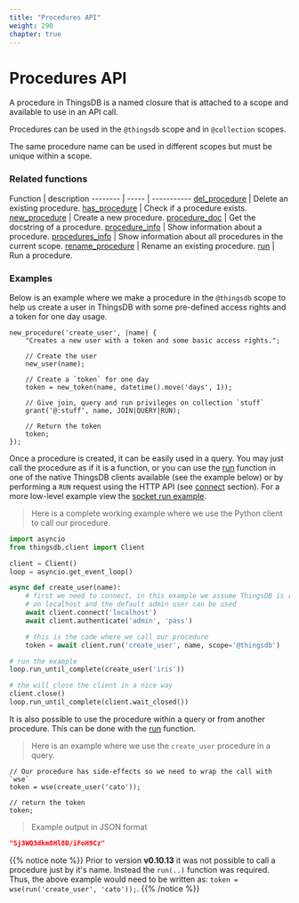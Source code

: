 ```yaml
---
title: "Procedures API"
weight: 290
chapter: true
---
```


# Procedures API

A procedure in ThingsDB is a named closure that is attached to a scope and available to use in an API call.

Procedures can be used in the `@thingsdb` scope and in `@collection` scopes.

The same procedure name can be used in different scopes but must be unique within a scope.

### Related functions

Function | description
-------- | ----- | -----------
[del_procedure](./del_procedure) | Delete an existing procedure.
[has_procedure](./has_procedure) | Check if a procedure exists.
[new_procedure](./new_procedure) | Create a new procedure.
[procedure_doc](./procedure_doc) | Get the docstring of a procedure.
[procedure_info](./procedure_info) | Show information about a procedure.
[procedures_info](./procedures_info) | Show information about all procedures in the current scope.
[rename_procedure](./rename_procedure) | Rename an existing procedure.
[run](./run) | Run a procedure.

### Examples

Below is an example where we make a procedure in the `@thingsdb` scope to help us create a user in ThingsDB with some
pre-defined access rights and a token for one day usage.

```thingsdb,should_pass,@t
new_procedure('create_user', |name| {
    "Creates a new user with a token and some basic access rights.";

    // Create the user
    new_user(name);

    // Create a `token` for one day
    token = new_token(name, datetime().move('days', 1));

    // Give join, query and run privileges on collection `stuff`
    grant('@:stuff', name, JOIN|QUERY|RUN);

    // Return the token
    token;
});
```

Once a procedure is created, it can be easily used in a query. You may just call the procedure as if it is a function, or you can use the [run](./run) function in one of the native ThingsDB clients available (see the example below) or by performing a `RUN` request using the HTTP API (see [connect](../connect/http-api/#run-request) section). For a more low-level example view the [socket run example](../connect/socket/run).

> Here is a complete working example where we use the Python client to call our procedure.

```python
import asyncio
from thingsdb.client import Client

client = Client()
loop = asyncio.get_event_loop()

async def create_user(name):
    # first we need to connect, in this example we assume ThingsDB is running
    # on localhost and the default admin user can be used
    await client.connect('localhost')
    await client.authenticate('admin', 'pass')

    # this is the code where we call our procedure
    token = await client.run('create_user', name, scope='@thingsdb')

# run the example
loop.run_until_complete(create_user('iris'))

# the will close the client in a nice way
client.close()
loop.run_until_complete(client.wait_closed())
```

It is also possible to use the procedure within a query or from another procedure. This can be done with the [run](./run) function.

> Here is an example where we use the `create_user` procedure in a query.

```thingsdb,should_pass,@t
// Our procedure has side-effects so we need to wrap the call with `wse`
token = wse(create_user('cato'));

// return the token
token;
```

> Example output in JSON format

```json
"Sj3WQ3dkm8Hl8B/iFoH9Cz"
```

{{% notice note %}}
Prior to version **v0.10.13** it was not possible to call a procedure just by it's name. Instead the `run(..)` function was required. Thus, the above example would need to be written as: `token = wse(run('create_user', 'cato'));`.
{{% /notice %}}

